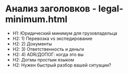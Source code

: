 # Анализ заголовков - legal-minimum.html

- H1: Юридический минимум для грузовладельца
- H2: 1) Перевозка vs экспедирование
- H2: 2) Документы
- H2: 3) Ответственность и деньги
- H2: 4) ADR/ДОПОГ: когда это вы
- H2: Догмы простым языком
- H2: Нужен быстрый разбор вашей ситуации?
